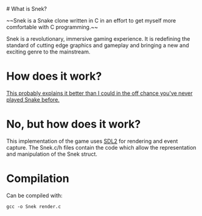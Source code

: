 # What is Snek?

\~~Snek is a Snake clone written in C in an effort to get myself more 
comfortable with C programming.~~

Snek is a revolutionary, immersive gaming experience. It is redefining the 
standard of cutting edge graphics and gameplay and bringing a new and exciting 
genre to the mainstream.

# How does it work?

[This probably explains it better than I could in the off chance you've never 
played Snake 
before.](https://en.wikipedia.org/wiki/Snake_(video_game)#Gameplay)

# No, but **how** does it work?

This implementation of the game uses [SDL2](https://www.libsdl.org/) for 
rendering and event capture. The Snek.c/h files contain the code which allow 
the representation and manipulation of the Snek struct.

# Compilation

Can be compiled with:

```
gcc -o Snek render.c
```

